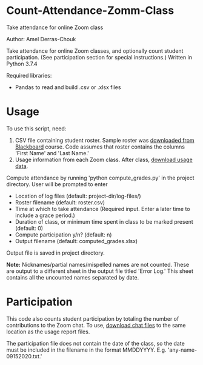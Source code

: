 # Count-Attendance-Zomm-Class
Take attendance for online Zoom class

Author: Amel Derras-Chouk

Take attendance for online Zoom classes, and optionally count student participation. (See participation section for special instructions.) Written in Python 3.7.4

Required libraries:
  - Pandas to read and build .csv or .xlsx files

# Usage #

To use this script, need:
  1. CSV file containing student roster. Sample roster was [downloaded from Blackboard](https://help.blackboard.com/Learn/Instructor/Grade/Grading_Tasks/Work_Offline_With_Grade_Data#download-grades-from-the-grade-center_OTP-1) course. Code assumes that roster contains the columns 'First Name' and 'Last Name.'
  2. Usage information from each Zoom class. After class, [download usage data](https://support.zoom.us/hc/en-us/articles/201363213-Getting-started-with-reports). 
  
Compute attendance by running 'python compute_grades.py' in the project directory. User will be prompted to enter
  - Location of log files (default: project-dir/log-files/)
  - Roster filename (default: roster.csv)
  - Time at which to take attendance (Required input. Enter a later time to include a grace period.)
  - Duration of class, or minimum time spent in class to be marked present (default: 0)
  - Compute participation y/n? (default: n)
  - Output filename (default: computed_grades.xlsx)

Output file is saved in project directory. 

**Note:** Nicknames/partial names/mispelled names are not counted. These are output to a different sheet in the output file titled 'Error Log.' This sheet contains all the uncounted names separated by date. 

# Participation #

This code also counts student participation by totaling the number of contributions to the Zoom chat. To use, [download chat files](https://support.zoom.us/hc/en-us/articles/115004792763-Saving-in-meeting-chat) to the same location as the usage report files. 

The participation file does not contain the date of the class, so the date must be included in the filename in the format MMDDYYYY. E.g. 'any-name-09152020.txt.'



